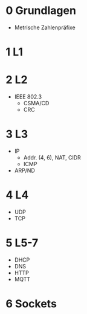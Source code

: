 # 0 Grundlagen

- Metrische Zahlenpräfixe
# 1 L1
# 2 L2

- IEEE 802.3
	- CSMA/CD
	- CRC

# 3 L3

- IP
	- Addr. (4, 6), NAT, CIDR
	- ICMP
- ARP/ND

# 4 L4

- UDP
- TCP

# 5 L5-7

- DHCP
- DNS
- HTTP
- MQTT

# 6 Sockets
